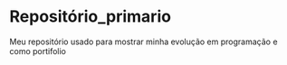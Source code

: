 # Repositório_primario
 
 Meu repositório usado para mostrar minha evolução em programação e como portifolio
